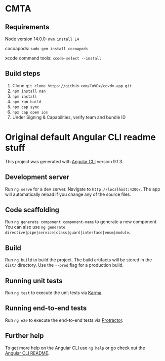 # CMTA

## Requirements
Node version 14.0.0:
`nvm install 14`

cocoapods:
`sudo gem install cocoapods`

xcode command tools:
`xcode-select --install`


## Build steps
1. Clone 
`git clone https://github.com/CoVDx/covdx-app.git`
2. `npm install nan`
3. `npm install`
4. `npm run build`
5. `npx cap sync`
6. `npx cap open ios`
7. Under Signing & Capabilities, verify team and bundle ID

# Original default Angular CLI readme stuff 
This project was generated with [Angular CLI](https://github.com/angular/angular-cli) version 9.1.3.

## Development server

Run `ng serve` for a dev server. Navigate to `http://localhost:4200/`. The app will automatically reload if you change any of the source files.

## Code scaffolding

Run `ng generate component component-name` to generate a new component. You can also use `ng generate directive|pipe|service|class|guard|interface|enum|module`.

## Build

Run `ng build` to build the project. The build artifacts will be stored in the `dist/` directory. Use the `--prod` flag for a production build.

## Running unit tests

Run `ng test` to execute the unit tests via [Karma](https://karma-runner.github.io).

## Running end-to-end tests

Run `ng e2e` to execute the end-to-end tests via [Protractor](http://www.protractortest.org/).

## Further help

To get more help on the Angular CLI use `ng help` or go check out the [Angular CLI README](https://github.com/angular/angular-cli/blob/master/README.md).
